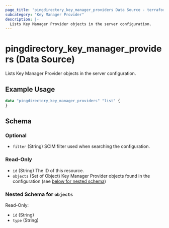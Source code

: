 ```yaml
---
page_title: "pingdirectory_key_manager_providers Data Source - terraform-provider-pingdirectory"
subcategory: "Key Manager Provider"
description: |-
  Lists Key Manager Provider objects in the server configuration.
---
```


# pingdirectory_key_manager_providers (Data Source)

Lists Key Manager Provider objects in the server configuration.

## Example Usage

```terraform
data "pingdirectory_key_manager_providers" "list" {
}
```

<!-- schema generated by tfplugindocs -->
## Schema

### Optional

- `filter` (String) SCIM filter used when searching the configuration.

### Read-Only

- `id` (String) The ID of this resource.
- `objects` (Set of Object) Key Manager Provider objects found in the configuration (see [below for nested schema](#nestedatt--objects))

<a id="nestedatt--objects"></a>
### Nested Schema for `objects`

Read-Only:

- `id` (String)
- `type` (String)

